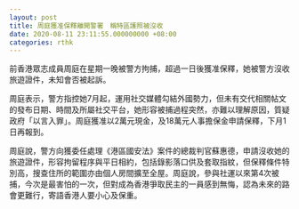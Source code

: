 ```yaml
---
layout: post
title: 周庭獲准保釋離開警署　稱特區護照被沒收
date: 2020-08-11 23:11:55.000000000 +08:00
categories: rthk
---
```


前香港眾志成員周庭在星期一晚被警方拘捕，超過一日後獲准保釋，她被警方沒收旅遊證件，未知會否被起訴。

周庭表示，警方指控她7月起，運用社交媒體勾結外國勢力，但未有交代相關帖文的發布日期、時間及所屬社交平台，她形容被捕過程突然，亦難以理解原因，質疑政府「以言入罪」。周庭獲准以2萬元現金，及18萬元人事擔保金申請保釋，下月1日再報到。

周庭說，警方向獲委任處理《港區國安法》案件的總裁判官蘇惠德，申請沒收她的旅遊證件，形容拘留程序與平日相約，包括錄影落口供及套取指紋，但保釋條件特別高，搜查住所的範圍亦由個人房間擴至全屋。周庭說，參與社運以來第4次被捕，今次是最害怕的一次，但對成為香港爭取民主的一員感到無悔，認為未來的路會更難行，寄語香港人要小心及保重。
